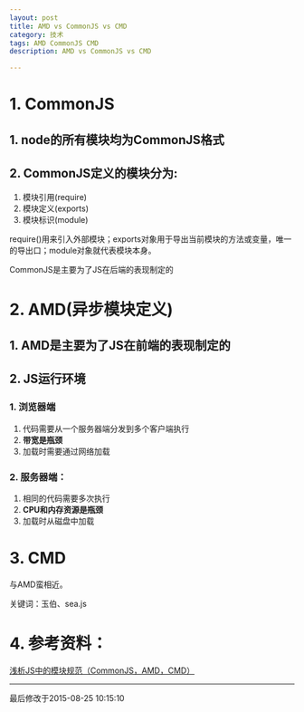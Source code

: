 ```yaml
---
layout: post
title: AMD vs CommonJS vs CMD
category: 技术
tags: AMD CommonJS CMD
description: AMD vs CommonJS vs CMD

---
```


# 1. CommonJS

## 1. node的所有模块均为CommonJS格式

## 2. CommonJS定义的模块分为:
	
1. 模块引用(require)
2. 模块定义(exports)
3. 模块标识(module)
	
require()用来引入外部模块；exports对象用于导出当前模块的方法或变量，唯一的导出口；module对象就代表模块本身。

CommonJS是主要为了JS在后端的表现制定的
	
# 2. AMD(异步模块定义)

## 1. AMD是主要为了JS在前端的表现制定的

## 2. JS运行环境
		
### 1. 浏览器端
			
1. 代码需要从一个服务器端分发到多个客户端执行
2. **带宽是瓶颈**
3. 加载时需要通过网络加载
		
### 2. 服务器端：
			
1. 相同的代码需要多次执行
2. **CPU和内存资源是瓶颈**
3. 加载时从磁盘中加载
			
# 3. CMD

与AMD蛮相近。
	
关键词：玉伯、sea.js
	
# 4. 参考资料：

[浅析JS中的模块规范（CommonJS，AMD，CMD）](http://www.2cto.com/kf/201411/348276.html)

---

最后修改于2015-08-25 10:15:10